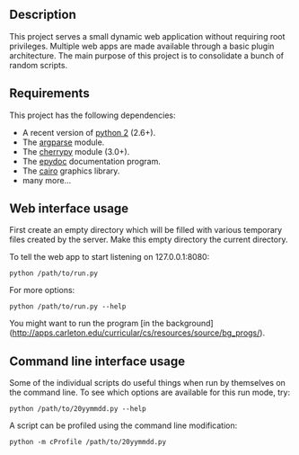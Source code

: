 Description
-----------

This project serves a small dynamic web application without
requiring root privileges.
Multiple web apps are made available through a basic plugin architecture.
The main purpose of this project is to consolidate a bunch of random scripts.


Requirements
------------

This project has the following dependencies:

* A recent version of [python 2](http://www.python.org/) (2.6+).
* The [argparse](http://code.google.com/p/argparse/) module.
* The [cherrypy](http://www.cherrypy.org/) module (3.0+).
* The [epydoc](http://epydoc.sourceforge.net/) documentation program.
* The [cairo](http://www.cairographics.org/pycairo/) graphics library.
* many more...


Web interface usage
-------------------

First create an empty directory which will be filled
with various temporary files created by the server.
Make this empty directory the current directory.

To tell the web app to start listening on 127.0.0.1:8080:

    python /path/to/run.py

For more options:

    python /path/to/run.py --help

You might want to run the program [in the background]
(http://apps.carleton.edu/curricular/cs/resources/source/bg_progs/).


Command line interface usage
----------------------------

Some of the individual scripts do useful things
when run by themselves on the command line.
To see which options are available for this run mode, try:

    python /path/to/20yymmdd.py --help

A script can be profiled using the command line modification:

    python -m cProfile /path/to/20yymmdd.py
